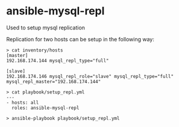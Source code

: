 # ansible-mysql-repl

Used to setup mysql replication

Replication for two hosts can be setup in the following way:
```
> cat inventory/hosts
[master]
192.168.174.144 mysql_repl_type="full"

[slave]
192.168.174.146 mysql_repl_role="slave" mysql_repl_type="full" mysql_repl_master="192.168.174.144"

> cat playbook/setup_repl.yml
--- 
- hosts: all
  roles: ansible-mysql-repl

> ansible-playbook playbook/setup_repl.yml

```
